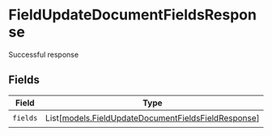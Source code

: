 # FieldUpdateDocumentFieldsResponse

Successful response


## Fields

| Field                                                                                                      | Type                                                                                                       | Required                                                                                                   | Description                                                                                                |
| ---------------------------------------------------------------------------------------------------------- | ---------------------------------------------------------------------------------------------------------- | ---------------------------------------------------------------------------------------------------------- | ---------------------------------------------------------------------------------------------------------- |
| `fields`                                                                                                   | List[[models.FieldUpdateDocumentFieldsFieldResponse](../models/fieldupdatedocumentfieldsfieldresponse.md)] | :heavy_check_mark:                                                                                         | N/A                                                                                                        |